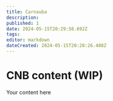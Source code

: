```yaml
---
title: Carnauba
description: 
published: 1
date: 2024-05-15T20:29:58.692Z
tags: 
editor: markdown
dateCreated: 2024-05-15T20:28:26.408Z
---
```


# CNB content (WIP)
Your content here
